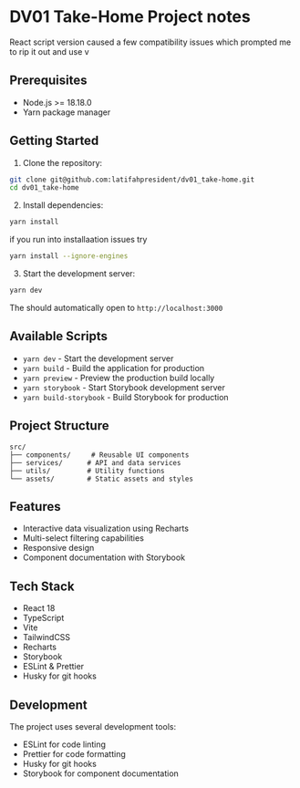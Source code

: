 # DV01 Take-Home Project notes

React script version caused a few compatibility issues which prompted me to rip it out and use v

## Prerequisites

- Node.js >= 18.18.0
- Yarn package manager

## Getting Started

1. Clone the repository:

```bash
git clone git@github.com:latifahpresident/dv01_take-home.git
cd dv01_take-home
```

2. Install dependencies:

```bash
yarn install
```

if you run into installaation issues try

```bash
yarn install --ignore-engines
```

3. Start the development server:

```bash
yarn dev
```

The should automatically open to `http://localhost:3000`

## Available Scripts

- `yarn dev` - Start the development server
- `yarn build` - Build the application for production
- `yarn preview` - Preview the production build locally
- `yarn storybook` - Start Storybook development server
- `yarn build-storybook` - Build Storybook for production

## Project Structure

```
src/
├── components/     # Reusable UI components
├── services/      # API and data services
├── utils/         # Utility functions
└── assets/        # Static assets and styles
```

## Features

- Interactive data visualization using Recharts
- Multi-select filtering capabilities
- Responsive design
- Component documentation with Storybook

## Tech Stack

- React 18
- TypeScript
- Vite
- TailwindCSS
- Recharts
- Storybook
- ESLint & Prettier
- Husky for git hooks

## Development

The project uses several development tools:

- ESLint for code linting
- Prettier for code formatting
- Husky for git hooks
- Storybook for component documentation
